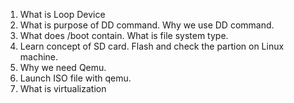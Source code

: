 1. What is Loop Device 
2. What is purpose of DD command. Why we use DD command.
3. What does /boot contain. What is file system type.
4. Learn concept of SD card. Flash and check the partion on Linux machine.
5. Why we need Qemu.
6. Launch ISO file with qemu.
7. What is virtualization


